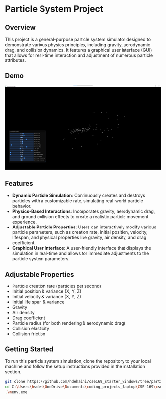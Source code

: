 # Particle System Project

## Overview
This project is a general-purpose particle system simulator designed to demonstrate various physics principles, including gravity, aerodynamic drag, and collision dynamics. It features a graphical user interface (GUI) that allows for real-time interaction and adjustment of numerous particle attributes.

## Demo
[![Particle System demo](demo\thumbnail.png)](demo\video.mp4)

## Features
- **Dynamic Particle Simulation**: Continuously creates and destroys particles with a customizable rate, simulating real-world particle behavior.
- **Physics-Based Interactions**: Incorporates gravity, aerodynamic drag, and ground collision effects to create a realistic particle movement experience.
- **Adjustable Particle Properties**: Users can interactively modify various particle parameters, such as creation rate, initial position, velocity, lifespan, and physical properties like gravity, air density, and drag coefficient.
- **Graphical User Interface**: A user-friendly interface that displays the simulation in real-time and allows for immediate adjustments to the particle system parameters.

## Adjustable Properties
- Particle creation rate (particles per second)
- Initial position & variance (X, Y, Z)
- Initial velocity & variance (X, Y, Z)
- Initial life span & variance
- Gravity
- Air density
- Drag coefficient
- Particle radius (for both rendering & aerodynamic drag)
- Collision elasticity
- Collision friction

## Getting Started
To run this particle system simulation, clone the repository to your local machine and follow the setup instructions provided in the installation section.

```bash
git clone https://github.com/hdehaini/cse169_starter_windows/tree/particle-system
cd C:\Users\hsdeh\OneDrive\Documents\coding_projects_laptop\CSE-169\cse169_starter_windows\build\Debug
.\menv.exe

